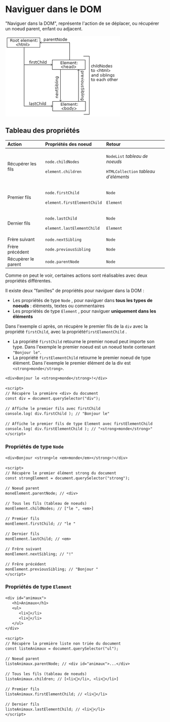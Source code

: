 # Naviguer dans le DOM

"Naviguer dans la DOM", représente l'action de se déplacer, ou récupérer un noeud parent, enfant ou adjacent.

![Propri&#xE9;t&#xE9;s de navigations DOM](../../.gitbook/assets/image.png)

## Tableau des propriétés

<table>
  <thead>
    <tr>
      <th style="text-align:left">Action</th>
      <th style="text-align:left">Propri&#xE9;t&#xE9;s des noeud</th>
      <th style="text-align:left">Retour</th>
    </tr>
  </thead>
  <tbody>
    <tr>
      <td style="text-align:left">
        <p>R&#xE9;cup&#xE9;rer les fils</p>
        <p></p>
      </td>
      <td style="text-align:left">
        <p><code>node.childNodes</code>
        </p>
        <p><code>element.children</code>
        </p>
      </td>
      <td style="text-align:left">
        <p><code>NodeList</code>  <em>tableau de noeuds</em>
        </p>
        <p><code>HTMLCollection</code>  <em>tableau d&apos;&#xE9;l&#xE9;ments</em>
        </p>
      </td>
    </tr>
    <tr>
      <td style="text-align:left">Premier fils</td>
      <td style="text-align:left">
        <p><code>node.firstChild</code>
        </p>
        <p><code>element.firstElementChild</code>
        </p>
      </td>
      <td style="text-align:left">
        <p><code>Node</code>
        </p>
        <p><code>Element</code>
        </p>
      </td>
    </tr>
    <tr>
      <td style="text-align:left">Dernier fils</td>
      <td style="text-align:left">
        <p><code>node.lastChild</code>
        </p>
        <p><code>element.lastElementChild</code>
        </p>
      </td>
      <td style="text-align:left">
        <p><code>Node</code>
        </p>
        <p><code>Element</code>
        </p>
      </td>
    </tr>
    <tr>
      <td style="text-align:left">Fr&#xE8;re suivant</td>
      <td style="text-align:left"><code>node.nextSibling</code>
      </td>
      <td style="text-align:left"><code>Node</code>
      </td>
    </tr>
    <tr>
      <td style="text-align:left">Fr&#xE8;re pr&#xE9;c&#xE9;dent</td>
      <td style="text-align:left"><code>node.previousSibling</code>
      </td>
      <td style="text-align:left"><code>Node</code>
      </td>
    </tr>
    <tr>
      <td style="text-align:left">R&#xE9;cup&#xE8;rer le parent</td>
      <td style="text-align:left"><code>node.parentNode</code>
      </td>
      <td style="text-align:left"><code>Node</code>
      </td>
    </tr>
  </tbody>
</table>

Comme on peut le voir, certaines actions sont réalisables avec deux propriétés différentes.

Il existe deux "familles" de propriétés pour naviguer dans la DOM :

* Les propriétés de type  `Node` , pour naviguer dans **tous les types de noeuds** : éléments, textes ou  commentaires
* Les propriétés de type `Element` , pour naviguer **uniquement dans les éléments**

Dans l'exemple ci après, on récupère le premier fils de la `div`  avec la propriété `firstChild`, avec la propriété`firstElementChild` .

* La propriété `firstChild` retourne le premier noeud peut importe son type. Dans l'exemple le premier noeud est un noeud texte contenant `"Bonjour le"`.
* La propriété `firstElementChild` retourne le premier noeud de type élément. Dans l'exemple le premier élément de la div est `<strong>monde</strong>`.

```markup
<div>Bonjour le <strong>monde</strong>!</div>

<script>
// Récupère la première <div> du document
const div = document.querySelector("div");

// Affiche le premier fils avec firstChild
console.log( div.firstChild ); // "Bonjour le" 

// Affiche le premier fils de type Element avec firstElementChild
console.log( div.firstElementChild ); // "<strong>monde</strong>"
</script>
```

### Propriétés de type `Node`

```markup
<div>Bonjour <strong>le <em>monde</em></strong>!</div>

<script>
// Récupère le premier élément strong du document
const strongElement = document.querySelector("strong");

// Noeud parent
moneElement.parentNode; // <div>

// Tous les fils (tableau de noeuds)
monElement.childNodes; // ["le ", <em>]

// Premier fils
monElement.firstChild; // "le "

// Dernier fils
monElement.lastChild; // <em>

// Frêre suivant
monElement.nextSibling; // "!"

// Frêre précédent
monElement.previousSibling; // "Bonjour "
</script>
```

### Propriétés de type `Element`

```markup
<div id="animaux">
   <h1>Animaux</h1>
   <ul>
      <li>🐔</li>
      <li>🐷</li>
   </ul>
</div>

<script>
// Récupère la première liste non triée du document
const listeAnimaux = document.querySelector("ul");

// Noeud parent
listeAnimaux.parentNode; // <div id="animaux">...</div>

// Tous les fils (tableau de noeuds)
listeAnimaux.children; // [<li>🐔</li>, <li>🐷</li>]

// Premier fils
listeAnimaux.firstElementChild; // <li>🐔</li>

// Dernier fils
listeAnimaux.lastElementChild; // <li>🐷</li>
</script>
```



